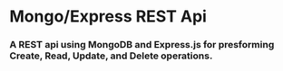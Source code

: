 # Mongo/Express REST Api
### A REST api using MongoDB and Express.js for presforming Create, Read, Update, and Delete operations. 
